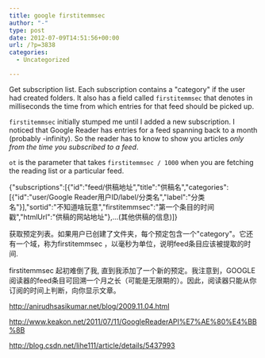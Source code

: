 ```yaml
---
title: google firstitemmsec
author: "-"
type: post
date: 2012-07-09T14:51:56+00:00
url: /?p=3838
categories:
  - Uncategorized

---
```

Get subscription list. Each subscription contains a "category" if the user had created folders. It also has a field called `firstitemmsec` that denotes in milliseconds the time from which entries for that feed should be picked up.

`firstitemmsec` initially stumped me until I added a new subscription. I noticed that Google Reader has entries for a feed spanning back to a month (probably -infinity). So the reader has to know to show you articles _only from the time you subscribed to a feed_.

`ot` is the parameter that takes `firstitemmsec / 1000` when you are fetching the reading list or a particular feed.


{"subscriptions":[{"id":"feed/供稿地址","title":"供稿名","categories":[{"id":"user/Google Reader用户ID/label/分类名","label":"分类名"}],"sortid":"不知道啥玩意","firstitemmsec":"第一个条目的时间戳","htmlUrl":"供稿的网站地址"},...(其他供稿的信息)]}


获取预定列表。如果用户已创建了文件夹，每个预定包含一个"category"。它还有一个域，称为firstitemmsec ，以毫秒为单位，说明feed条目应该被提取的时间.

firstitemmsec 起初难倒了我, 直到我添加了一个新的预定。我注意到，GOOGLE阅读器的feed条目可回溯一个月之长（可能是无限期的）。因此，阅读器只能从你订阅的时间上判断，向你显示文章。

<http://anirudhsasikumar.net/blog/2009.11.04.html>

<http://www.keakon.net/2011/07/11/GoogleReaderAPI%E7%AE%80%E4%BB%8B>

<http://blog.csdn.net/lihe111/article/details/5437993>